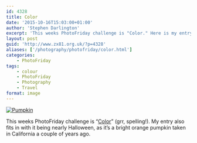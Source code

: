 ```yaml
---
id: 4328
title: Color
date: '2015-10-16T15:03:00+01:00'
author: 'Stephen Darlington'
excerpt: 'This weeks PhotoFriday challenge is "Color." Here is my entry.'
layout: post
guid: 'http://www.zx81.org.uk/?p=4328'
aliases: ['/photography/photofriday/color.html']
categories:
    - PhotoFriday
tags:
    - colour
    - PhotoFriday
    - Photography
    - Travel
format: image
---
```


[![Pumpkin](https://i0.wp.com/farm9.staticflickr.com/8473/8110898307_0147b99a46.jpg?resize=375%2C500&ssl=1)](https://www.flickr.com/photos/stephendarlington/8110898307/ "Pumpkin")<script async="" charset="utf-8" src="//embedr.flickr.com/assets/client-code.js"></script>

This weeks PhotoFriday challenge is “[Color](http://www.photofriday.com/challenge.php?id=1547)” (grr, spelling!). My entry also fits in with it being nearly Halloween, as it’s a bright orange pumpkin taken in California a couple of years ago.